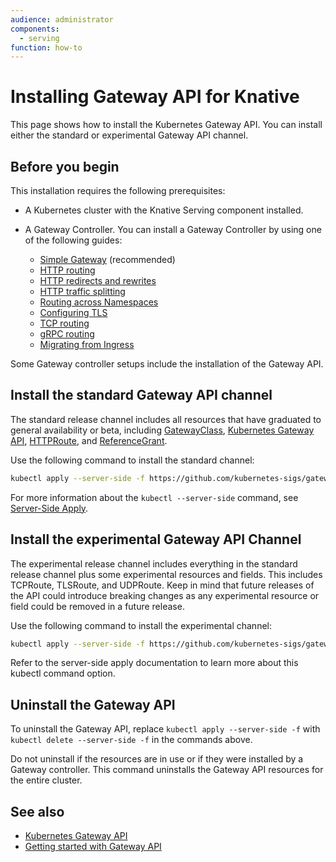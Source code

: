 ```yaml
---
audience: administrator
components:
  - serving
function: how-to
---
```


# Installing Gateway API for Knative

This page shows how to install the Kubernetes Gateway API. You can install either the standard or experimental Gateway API channel.

## Before you begin

This installation requires the following prerequisites:

- A Kubernetes cluster with the Knative Serving component installed.
- A Gateway Controller. You can install a Gateway Controller by using one of the following guides:

    - [Simple Gateway](https://gateway-api.sigs.k8s.io/guides/simple-gateway/) (recommended)
    - [HTTP routing](https://gateway-api.sigs.k8s.io/guides/http-routing/)
    - [HTTP redirects and rewrites](https://gateway-api.sigs.k8s.io/guides/http-redirect-rewrite/)
    - [HTTP traffic splitting](https://gateway-api.sigs.k8s.io/guides/traffic-splitting/)
    - [Routing across Namespaces](https://gateway-api.sigs.k8s.io/guides/multiple-ns/)
    - [Configuring TLS](https://gateway-api.sigs.k8s.io/guides/tls/)
    - [TCP routing](https://gateway-api.sigs.k8s.io/guides/tcp/)
    - [gRPC routing](https://gateway-api.sigs.k8s.io/guides/grpc-routing/)
    - [Migrating from Ingress](https://gateway-api.sigs.k8s.io/guides/migrating-from-ingress/)

Some Gateway controller setups include the installation of the Gateway API.

## Install the standard Gateway API channel

The standard release channel includes all resources that have graduated to general availability or beta, including [GatewayClass](https://gateway-api.sigs.k8s.io/api-types/gatewayclass/), [Kubernetes Gateway API](https://kubernetes.io/docs/concepts/services-networking/gateway/), [HTTPRoute](https://gateway-api.sigs.k8s.io/api-types/httproute/), and [ReferenceGrant](https://gateway-api.sigs.k8s.io/api-types/referencegrant/).

Use the following command to install the standard channel:

```bash
kubectl apply --server-side -f https://github.com/kubernetes-sigs/gateway-api/releases/download/v1.4.0/standard-install.yaml
```

For more information about the `kubectl --server-side` command, see [Server-Side Apply](https://kubernetes.io/docs/reference/using-api/server-side-apply/).

## Install the experimental Gateway API Channel

The experimental release channel includes everything in the standard release channel plus some experimental resources and fields. This includes TCPRoute, TLSRoute, and UDPRoute. Keep in mind that future releases of the API could introduce breaking changes as any experimental resource or field could be removed in a future release.

Use the following command to install the experimental channel:

```bash
kubectl apply --server-side -f https://github.com/kubernetes-sigs/gateway-api/releases/download/v1.4.0/experimental-install.yaml
```

Refer to the server-side apply documentation to learn more about this kubectl command option.

## Uninstall the Gateway API

To uninstall the Gateway API, replace `kubectl apply --server-side -f` with `kubectl delete --server-side -f` in the commands above.

Do not uninstall if the resources are in use or if they were installed by a Gateway controller. This command uninstalls the Gateway API resources for the entire cluster.

## See also

- [Kubernetes Gateway API](https://kubernetes.io/docs/concepts/services-networking/gateway/)
- [Getting started with Gateway API](https://gateway-api.sigs.k8s.io/guides/)
